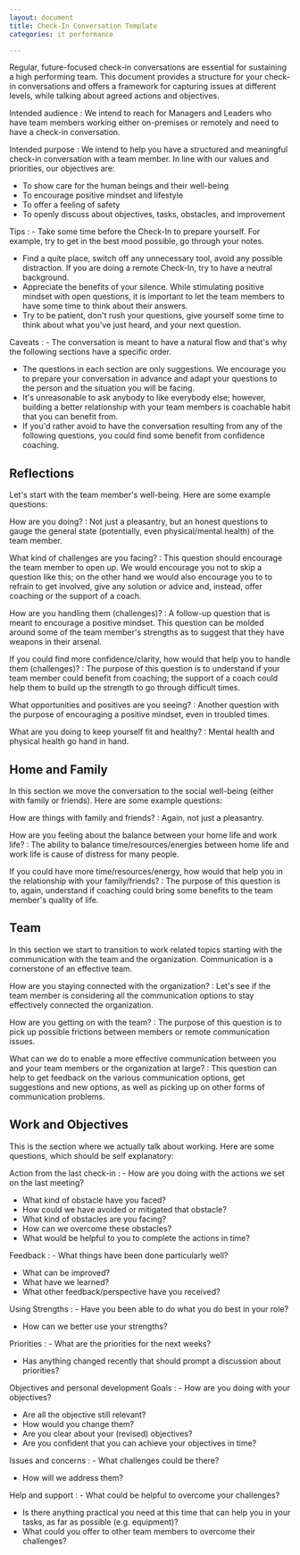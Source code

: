 ```yaml
---
layout: document
title: Check-In Conversation Template
categories: it performance

---
```

Regular, future-focused check-in conversations are essential for sustaining a
high performing team. This document provides a structure for your check-in
conversations and offers a framework for capturing issues at different levels,
while talking about agreed actions and objectives.
<!--more-->

Intended audience
: We intend to reach for Managers and Leaders who have team members working
  either on-premises or remotely and need to have a check-in conversation.

Intended purpose
: We intend to help you have a structured and meaningful check-in conversation
  with a team member. In line with our values and priorities, our objectives
  are:
  - To show care for the human beings and their well-being
  - To encourage positive mindset and lifestyle
  - To offer a feeling of safety
  - To openly discuss about objectives, tasks, obstacles, and improvement

Tips
: - Take some time before the Check-In to prepare yourself. For example, try to
    get in the best mood possible, go through your notes.
  - Find a quite place, switch off any unnecessary tool, avoid any possible
    distraction. If you are doing a remote Check-In, try to have a neutral
    background.
  - Appreciate the benefits of your silence. While stimulating positive mindset
    with open questions, it is important to let the team members to have some
    time to think about their answers.
  - Try to be patient, don't rush your questions, give yourself some time to
    think about what you've just heard, and your next question.

Caveats
: - The conversation is meant to have a natural flow and that's why the
    following sections have a specific order.
  - The questions in each section are only suggestions. We encourage you to
    prepare your conversation in advance and adapt your questions to the person
    and the situation you will be facing.
  - It's unreasonable to ask anybody to like everybody else; however, building a
    better relationship with your team members is coachable habit that you can
    benefit from.
  - If you'd rather avoid to have the conversation resulting from any of the
    following questions, you could find some benefit from confidence coaching.

## Reflections

Let's start with the team member's well-being. Here are some example questions:

How are you doing?
: Not just a pleasantry, but an honest questions to gauge the general state
  (potentially, even physical/mental health) of the team member.

What kind of challenges are you facing?
: This question should encourage the team member to open up. We would encourage
  you not to skip a question like this; on the other hand we would also
  encourage you to to refrain to get involved, give any solution or advice and,
  instead, offer coaching or the support of a coach.

How are you handling them (challenges)?
: A follow-up question that is meant to encourage a positive mindset. This
  question can be molded around some of the team member's strengths as to
  suggest that they have weapons in their arsenal.

If you could find more confidence/clarity, how would that help you to handle them (challenges)?
: The purpose of this question is to understand if your team member could
  benefit from coaching; the support of a coach could help them to
  build up the strength to go through difficult times.

What opportunities and positives are you seeing? 
: Another question with the purpose of encouraging a positive mindset, even in
  troubled times.

What are you doing to keep yourself fit and healthy?
: Mental health and physical health go hand in hand.

## Home and Family
In this section we move the conversation to the social well-being (either with
family or friends). Here are some example questions:

How are things with family and friends?
: Again, not just a pleasantry.

How are you feeling about the balance between your home life and work life?
: The ability to balance time/resources/energies between home life and work
  life is cause of distress for many people.

If you could have more time/resources/energy, how would that help you in the relationship with your family/friends?
: The purpose of this question is to, again, understand if coaching could bring
  some benefits to the team member's quality of life.

## Team
In this section we start to transition to work related topics starting with the
communication with the team and the organization. Communication is a
cornerstone of an effective team.

How are you staying connected with the organization?
: Let's see if the team member is considering all the communication options to
  stay effectively connected the organization.

How are you getting on with the team?
: The purpose of this question is to pick up possible frictions between members
  or remote communication issues.

What can we do to enable a more effective communication between you and your team members or the organization at large?
: This question can help to get feedback on the various communication options,
  get suggestions and new options, as well as picking up on other forms of
  communication problems.

## Work and Objectives
This is the section where we actually talk about working. Here are some
questions, which should be self explanatory:

Action from the last check-in
: - How are you doing with the actions we set on the last meeting?
  - What kind of obstacle have you faced?
  - How could we have avoided or mitigated that obstacle?
  - What kind of obstacles are you facing?
  - How can we overcome these obstacles?
  - What would be helpful to you to complete the actions in time?

Feedback
: - What things have been done particularly well?
  - What can be improved?
  - What have we learned?
  - What other feedback/perspective have you received?

Using Strengths
: - Have you been able to do what you do best in your role?
  - How can we better use your strengths?

Priorities
: - What are the priorities for the next weeks?
  - Has anything changed recently that should prompt a discussion about priorities?

Objectives and personal development Goals
: - How are you doing with your objectives?
  - Are all the objective still relevant?
  - How would you change them?
  - Are you clear about your (revised) objectives?
  - Are you confident that you can achieve your objectives in time?

Issues and concerns
: - What challenges could be there?
  - How will we address them?

Help and support
:  - What could be helpful to overcome your challenges?
   - Is there anything practical you need at this time that can help you in your tasks, as far as possible (e.g. equipment)?
   - What could you offer to other team members to overcome their challenges?
